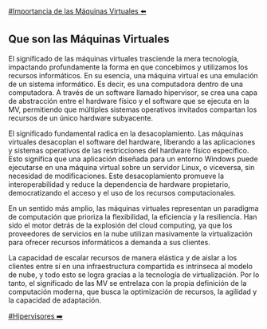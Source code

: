 [#Importancia de las Máquinas Virtuales ⬅️](OrigenVM.md)

## Que son las Máquinas Virtuales

El significado de las máquinas virtuales trasciende la mera tecnología, impactando profundamente la forma en que concebimos y utilizamos los recursos informáticos. En su esencia, una máquina virtual es una emulación de un sistema informático. Es decir, es una computadora dentro de una computadora. A través de un software llamado hipervisor, se crea una capa de abstracción entre el hardware físico y el software que se ejecuta en la MV, permitiendo que múltiples sistemas operativos invitados compartan los recursos de un único hardware subyacente.

El significado fundamental radica en la desacoplamiento. Las máquinas virtuales desacoplan el software del hardware, liberando a las aplicaciones y sistemas operativos de las restricciones del hardware físico específico. Esto significa que una aplicación diseñada para un entorno Windows puede ejecutarse en una máquina virtual sobre un servidor Linux, o viceversa, sin necesidad de modificaciones. Este desacoplamiento promueve la interoperabilidad y reduce la dependencia de hardware propietario, democratizando el acceso y el uso de los recursos computacionales.

En un sentido más amplio, las máquinas virtuales representan un paradigma de computación que prioriza la flexibilidad, la eficiencia y la resiliencia. Han sido el motor detrás de la explosión del cloud computing, ya que los proveedores de servicios en la nube utilizan masivamente la virtualización para ofrecer recursos informáticos a demanda a sus clientes.

La capacidad de escalar recursos de manera elástica y de aislar a los clientes entre sí en una infraestructura compartida es intrínseca al modelo de nube, y todo esto se logra gracias a la tecnología de virtualización. Por lo tanto, el significado de las MV se entrelaza con la propia definición de la computación moderna, que busca la optimización de recursos, la agilidad y la capacidad de adaptación.

[#Hipervisores ➡️](QueSon.md)